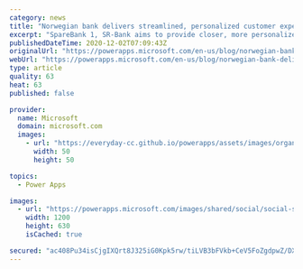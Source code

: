 ```yaml
---
category: news
title: "Norwegian bank delivers streamlined, personalized customer experiences with Dynamics 365"
excerpt: "SpareBank 1, SR-Bank aims to provide closer, more personalized customer experiences than larger, multinational banks. So, to maintain a 360-degree customer record that is accessible throughout the organization, SpareBank 1 SR-Bank has extended its evolving customer engagement platform with Microsoft"
publishedDateTime: 2020-12-02T07:09:43Z
originalUrl: "https://powerapps.microsoft.com/en-us/blog/norwegian-bank-delivers-streamlined-personalized-customer-experiences-with-dynamics-365/"
webUrl: "https://powerapps.microsoft.com/en-us/blog/norwegian-bank-delivers-streamlined-personalized-customer-experiences-with-dynamics-365/"
type: article
quality: 63
heat: 63
published: false

provider:
  name: Microsoft
  domain: microsoft.com
  images:
    - url: "https://everyday-cc.github.io/powerapps/assets/images/organizations/microsoft.com-50x50.jpg"
      width: 50
      height: 50

topics:
  - Power Apps

images:
  - url: "https://powerapps.microsoft.com/images/shared/social/social-share-post-ignite.png"
    width: 1200
    height: 630
    isCached: true

secured: "ac408Pu34isCjgIXQrt8J325iG0Kpk5rw/tiLVB3bFVkb+CeV5FoZgdpwZ/DXEMMB1HTMulcY3CqYCj9soaKJqtJiKvZQ2WhUqpIMCmkZL462yK4HGDlalMh6CGLZsefB91Z+DibDKXyaB62e9IsBdNK8UcH2FUHQDI4XCDX1hmTtDj5eNfXpYx1wtOPLdvRc/eUVeS0T2uhASN6onSOrHKs7cYKCFOJPbLYSK1DBRNZh5DnBQS64/crGTqyl1mCPPlNEvU5LdCSjLSvk9cOSTgQbaZus5fzYzp1r03vBAkyuDp1dsqCpIS4KLMB/yaWrLbKC+bW69MTl8W+4Cw7pDoL4u6xE/A+h0DgBv7JnT0=;qK87Cs1fUZmw/jMmirnqpg=="
---
```



